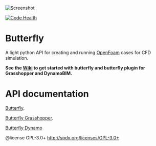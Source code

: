 ![Screenshot](https://github.com/ladybug-tools/butterfly/blob/master/etc/graphics/logo/butterfly_100px.png)

[![Code Health](https://landscape.io/github/ladybug-tools/butterfly/master/landscape.svg?style=flat)](https://landscape.io/github/ladybug-tools/butterfly/master)

Butterfly
========================================
A light python API for creating and running [OpenFoam](http://www.openfoam.org/) cases for CFD simulation.

**See the [Wiki](https://github.com/ladybug-tools/butterfly/wiki) to get started with butterfly and butterfly plugin for Grasshopper and DynamoBIM.**

API documentation
========================================
[Butterfly](http://ladybug-tools.github.io/butterfly/doc/butterfly).

[Butterfly Grasshopper](http://ladybug-tools.github.io/butterfly/doc/butterfly_grasshopper).

[Butterfly Dynamo](http://ladybug-tools.github.io/butterfly/doc/butterfly_dynamo/)

@license GPL-3.0+ <http://spdx.org/licenses/GPL-3.0+>
